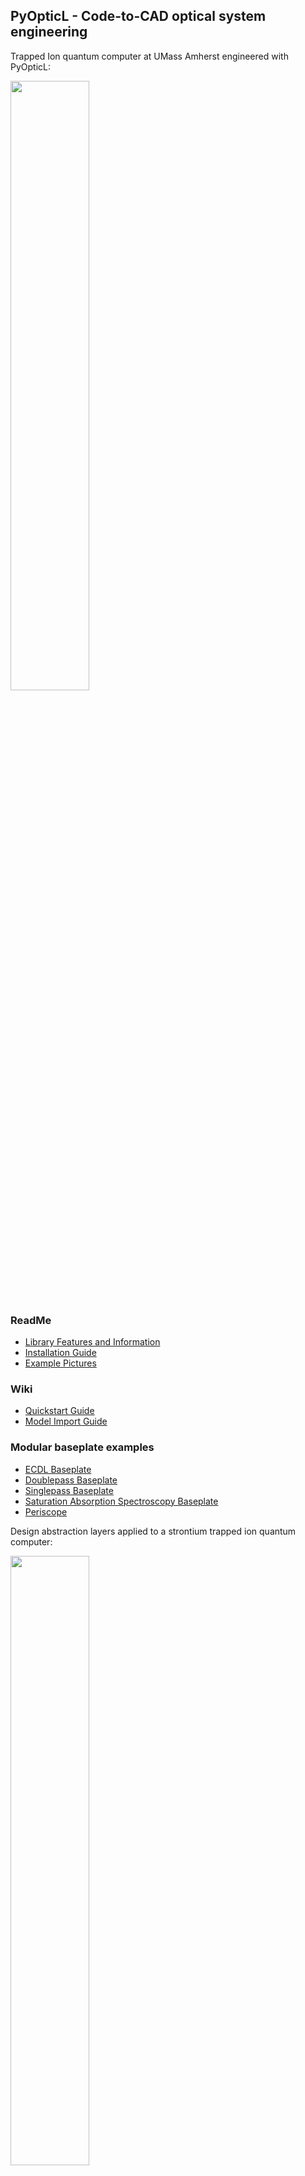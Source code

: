 ## PyOpticL - Code-to-CAD optical system engineering

Trapped Ion quantum computer at UMass Amherst engineered with PyOpticL:

<img src="https://github.com/user-attachments/assets/1dbe2986-20e2-4f4e-9b4c-00dd31a4b656" width=50%>

### ReadMe
* [Library Features and Information](https://github.com/UMassIonTrappers/PyOpticL#about-PyOpticL)
* [Installation Guide](https://github.com/UMassIonTrappers/PyOpticL#getting-setup)
* [Example Pictures](https://github.com/UMassIonTrappers/PyOpticL#examples)
### Wiki
* [Quickstart Guide](https://github.com/UMassIonTrappers/PyOpticL/wiki#quickstart-guide)
* [Model Import Guide](https://github.com/UMassIonTrappers/PyOpticL/wiki#model-import-guide)
### Modular baseplate examples
* [ECDL Baseplate](https://github.com/UMassIonTrappers/PyOpticL/wiki/ECDL-Baseplate)
* [Doublepass Baseplate](https://github.com/UMassIonTrappers/PyOpticL/wiki/Doublepass-Baseplate)
* [Singlepass Baseplate](https://github.com/UMassIonTrappers/PyOpticL/wiki/Singlepass-Baseplate)
* [Saturation Absorption Spectroscopy Baseplate](https://github.com/UMassIonTrappers/PyOpticL/wiki/Saturation-Absoption-Spectroscopy-Baseplate)
* [Periscope](https://github.com/UMassIonTrappers/PyOpticL/wiki/Periscope)

Design abstraction layers applied to a strontium trapped ion quantum computer:

<img src="https://github.com/user-attachments/assets/75341182-ff6c-4106-bd7c-8fa9ee56bba2" width=50%>


## Examples

### Modular Saturated Absorption Spectroscopy Baseplates compiled at different scales
![image](https://github.com/user-attachments/assets/5340ac9b-0a6f-4758-803f-e5a5f15b18a3)

### Modular Doublepass Baseplate (f50 & f100 design)
<p align="center">
  <img src="https://github.com/user-attachments/assets/5d332f5a-defc-4eb4-8ca6-a720dad9cfe6" alt="doublepass_f50_f100" width="55%" />
</p>

### Simple ECDL (all off-the-shelf components)
![image](https://github.com/user-attachments/assets/41fba0be-d6c5-48b3-9fd5-c1e4fdddcd74)


## About PyOpticL
FreeCAD is based on python with built-in support for python scripts etc. It also has:
* Support for custom workbenches and python libraries
* Fully featured and customizable GUI
* Ability to work with various object formats

### Beam Simulation
* Beam paths are automatically calculated based on component placement
* Component placement can be defined "along beam" to remove the need for hard-coded coordinates
* Beam calculations include reflection, transmission, refraction, and diffraction (limited)

### Workbench Functions

Some GUI accessable functions have been implemented to perform various helpful actions:
* **Re-Run Last Macro** - Clears and re-draws last baseplate, great for quickly checking changes
* **Recalculate Beam Path** - Useful to check beam paths when applying in-editor modifications
* **Toggle Component Visibility** - Easily hide all beams and components
* **Toggle Draw Style** - Toggle wire-frame draw style to easily check for hidden issues
* **Export STLs** - Export all baseplates and adapter components to STL for fabrication
* **Export Cart** - Export all parts to both a spreadsheet and a csv compatible with Thorlabs upload-a-cart system
* **Reload Modules** - Reload all PyOpticL modules, great for debugging new parts
* **Get Orientation** - Automatic orientation and importing of new components from STEP files
* **Get Position** - Measure offsets and mount locations from oriented STEP file

These functions can also be scripted into macros if desired

## Getting Setup
There are a few important things to ensure before you can use PyOpticL:

1. **Install FreeCAD, Python, and Git**

2. **Add PyOpticL as an custom addon repository in FreeCAD**  
	Under _Edit>Preferences>Addons>Custom Repositories,_ enter the following information: \
    _Repository URL:_ https://github.com/UMassIonTrappers/PyOpticL.git \
    _Branch:_ main

3. **Install the PyOpticL library**
    In the Addon Manager _(Tools>Addon Manager),_ search for "PyOpticL" and click install.
		
4. **Check everything is setup correctly**  
   You should now be able to re-launch FreeCAD and see the "PyOpticL" workbench in the dropdown  
<img width="250" alt="Screenshot 2023-10-27 225345" src="https://github.com/UMassIonTrappers/PyOpticL/assets/103533593/6eeec81a-e7de-4bde-8509-0c30bda0b9b7">

5. **Check out the [wiki](https://github.com/UMassIonTrappers/PyOpticL/wiki) or the [docs](https://github.com/UMassIonTrappers/PyOpticL/tree/main/docs) for guides, examples, and library documentation**

#### We thank the MIT QUANTA LAB for sharing their C4PO ('CAD for Precision Optics') based on OpenSCAD which inspired this library.

